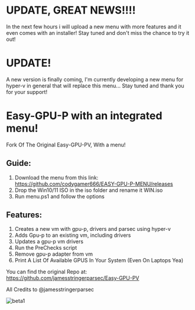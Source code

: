 # UPDATE, GREAT NEWS!!!!
In the next few hours i will upload a new menu with more features and it even comes with an installer!
Stay tuned and don't miss the chance to try it out!

# UPDATE!
A new version is finally coming, I'm currently developing a new menu for hyper-v in general that will replace this menu...
Stay tuned and thank you for your support!

# Easy-GPU-P with an integrated menu!
Fork Of The Original Easy-GPU-PV, With a menu!

## Guide:
1. Download the menu from this link: https://github.com/codygamer666/EASY-GPU-P-MENU/releases 
2. Drop the Win10/11 ISO in the iso folder and rename it WIN.iso
3. Run menu.ps1 and follow the options

## Features:
1. Creates a new vm with gpu-p, drivers and parsec using hyper-v
2. Adds Gpu-p to an existing vm, including drivers
3. Updates a gpu-p vm drivers
4. Run the PreChecks script
5. Remove gpu-p adapter from vm
6. Print A List Of Available GPUS In Your System (Even On Laptops Yea)

You can find the original Repo at: https://github.com/jamesstringerparsec/Easy-GPU-PV

All Credits to @jamesstringerparsec

![beta1](https://user-images.githubusercontent.com/96527590/149619581-df924e1a-b753-477c-a17d-76af0ff2318c.JPG)
